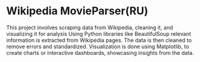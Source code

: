 # Wikipedia MovieParser(RU)
This project involves scraping data from Wikipedia, cleaning it, and visualizing it for analysis
Using Python libraries like BeautifulSoup relevant information is extracted from Wikipedia pages. The data is then cleaned to remove errors and standardized. Visualization is done using Matplotlib, to create charts or interactive dashboards, showcasing insights from the data. 

